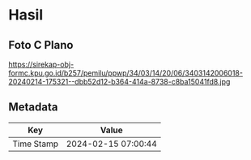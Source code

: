 # Hasil

## Foto C Plano

https://sirekap-obj-formc.kpu.go.id/b257/pemilu/ppwp/34/03/14/20/06/3403142006018-20240214-175321--dbb52d12-b364-414a-8738-c8ba15041fd8.jpg


## Metadata

| Key        | Value               |
| ---------- | ------------------- |
| Time Stamp | 2024-02-15 07:00:44 |



